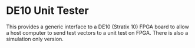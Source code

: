 # DE10 Unit Tester

This provides a generic interface to a DE10 (Stratix 10) FPGA board to
allow a host computer to send test vectors to a unit test on FPGA.
There is also a simulation only version.


